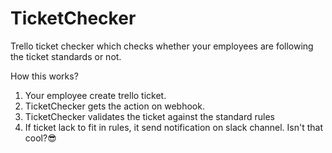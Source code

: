 # TicketChecker
Trello ticket checker which checks whether your employees are following the ticket standards or not.

How this works?
1. Your employee create trello ticket.
2. TicketChecker gets the action on webhook.
3. TicketChecker validates the ticket against the standard rules
4. If ticket lack to fit in rules, it send notification on slack channel. Isn't that cool?😎
